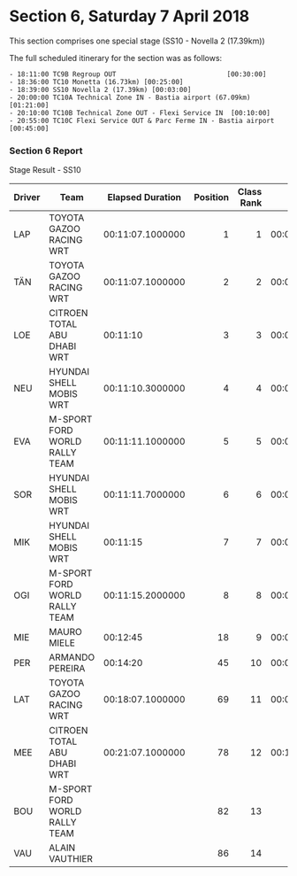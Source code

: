 # Section 6, Saturday 7 April 2018

This section comprises one special stage (SS10 - Novella 2 (17.39km))

The full scheduled itinerary for the section was as follows:

	- 18:11:00 TC9B Regroup OUT                            [00:30:00]
	- 18:36:00 TC10 Monetta (16.73km) [00:25:00]
	- 18:39:00 SS10 Novella 2 (17.39km) [00:03:00]
	- 20:00:00 TC10A Technical Zone IN - Bastia airport (67.09km) [01:21:00]
	- 20:10:00 TC10B Technical Zone OUT - Flexi Service IN  [00:10:00]
	- 20:55:00 TC10C Flexi Service OUT & Parc Ferme IN - Bastia airport  [00:45:00]

### Section 6 Report

Stage Result - SS10

|Driver|            Team             |Elapsed Duration|Position|Class Rank|   diffFirst    |    diffPrev    |
|------|-----------------------------|----------------|-------:|---------:|----------------|----------------|
|LAP   |TOYOTA GAZOO RACING WRT      |00:11:07.1000000|       1|         1|00:00:00        |00:00:00        |
|TÄN   |TOYOTA GAZOO RACING WRT      |00:11:07.1000000|       2|         2|00:00:00        |00:00:00        |
|LOE   |CITROEN TOTAL ABU DHABI WRT  |00:11:10        |       3|         3|00:00:02.9000000|00:00:02.9000000|
|NEU   |HYUNDAI SHELL MOBIS WRT      |00:11:10.3000000|       4|         4|00:00:03.2000000|00:00:00.3000000|
|EVA   |M-SPORT FORD WORLD RALLY TEAM|00:11:11.1000000|       5|         5|00:00:04        |00:00:00.8000000|
|SOR   |HYUNDAI SHELL MOBIS WRT      |00:11:11.7000000|       6|         6|00:00:04.6000000|00:00:00.6000000|
|MIK   |HYUNDAI SHELL MOBIS WRT      |00:11:15        |       7|         7|00:00:07.9000000|00:00:03.3000000|
|OGI   |M-SPORT FORD WORLD RALLY TEAM|00:11:15.2000000|       8|         8|00:00:08.1000000|00:00:00.2000000|
|MIE   |MAURO MIELE                  |00:12:45        |      18|         9|00:01:37.9000000|00:00:06.6000000|
|PER   |ARMANDO PEREIRA              |00:14:20        |      45|        10|00:03:12.9000000|00:00:00.2000000|
|LAT   |TOYOTA GAZOO RACING WRT      |00:18:07.1000000|      69|        11|00:07:00        |00:00:01.8000000|
|MEE   |CITROEN TOTAL ABU DHABI WRT  |00:21:07.1000000|      78|        12|00:10:00        |00:00:46.3000000|
|BOU   |M-SPORT FORD WORLD RALLY TEAM|                |      82|        13|                |                |
|VAU   |ALAIN VAUTHIER               |                |      86|        14|                |                |



